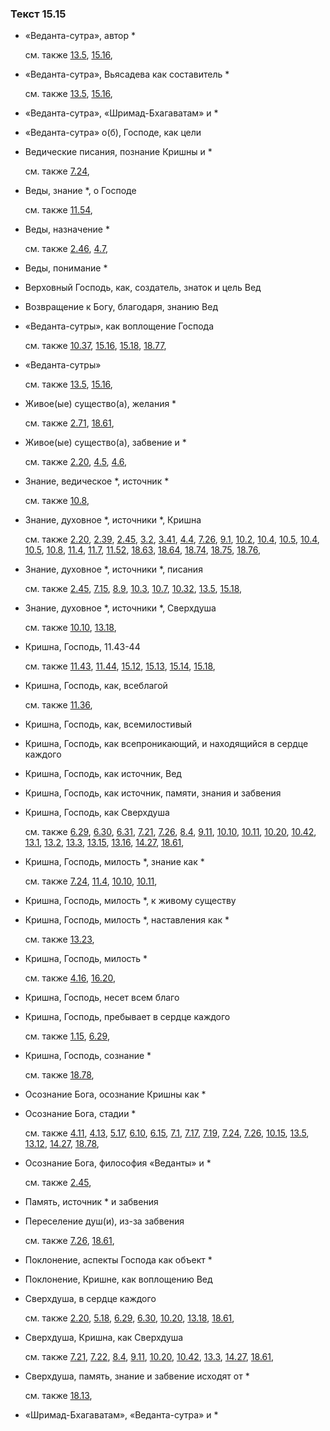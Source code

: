 ### Текст 15.15
	
- «Веданта-сутра», автор \*

	см. также  [13.5](../13/1305.md),  [15.16](../15/1516.md), 
	
- «Веданта-сутра», Вьясадева как составитель \*

	см. также  [13.5](../13/1305.md),  [15.16](../15/1516.md), 
	
- «Веданта-сутра», «Шримад-Бхагаватам» и \*

	
- «Веданта-сутра» о(б), Господе, как цели

	
- Ведические писания, познание Кришны и \*

	см. также  [7.24](../07/0724.md), 
	
- Веды, знание \*, о Господе

	см. также  [11.54](../11/1154.md), 
	
- Веды, назначение \*

	см. также  [2.46](../02/0246.md),  [4.7](../04/0407.md), 
	
- Веды, понимание \*

	
- Верховный Господь, как, создатель, знаток и цель Вед

	
- Возвращение к Богу, благодаря, знанию Вед

	
- «Веданта-сутры», как воплощение Господа

	см. также  [10.37](../10/1037.md),  [15.16](../15/1516.md),  [15.18](../15/1518.md),  [18.77](../18/1877.md), 
	
- «Веданта-сутры»

	см. также  [13.5](../13/1305.md),  [15.16](../15/1516.md), 
	
- Живое(ые) существо(а), желания \*

	см. также  [2.71](../02/0271.md),  [18.61](../18/1861.md), 
	
- Живое(ые) существо(а), забвение и \*

	см. также  [2.20](../02/0220.md),  [4.5](../04/0405.md),  [4.6](../04/0406.md), 
	
- Знание, ведическое \*, источник \*

	см. также  [10.8](../10/1008.md), 
	
- Знание, духовное \*, источники \*, Кришна

	см. также  [2.20](../02/0220.md),  [2.39](../02/0239.md),  [2.45](../02/0245.md),  [3.2](../03/0302.md),  [3.41](../03/0341.md),  [4.4](../04/0404.md),  [7.26](../07/0726.md),  [9.1](../09/0901.md),  [10.2](../10/1002.md),  [10.4](../10/1004.md),  [10.5](../10/1005.md),  [10.4](../10/1004.md),  [10.5](../10/1005.md),  [10.8](../10/1008.md),  [11.4](../11/1104.md),  [11.7](../11/1107.md),  [11.52](../11/1152.md),  [18.63](../18/1863.md),  [18.64](../18/1864.md),  [18.74](../18/1874.md),  [18.75](../18/1875.md),  [18.76](../18/1876.md), 
	
- Знание, духовное \*, источники \*, писания

	см. также  [2.45](../02/0245.md),  [7.15](../07/0715.md),  [8.9](../08/0809.md),  [10.3](../10/1003.md),  [10.7](../10/1007.md),  [10.32](../10/1032.md),  [13.5](../13/1305.md),  [15.18](../15/1518.md), 
	
- Знание, духовное \*, источники \*, Сверхдуша

	см. также  [10.10](../10/1010.md),  [13.18](../13/1318.md), 
	
- Кришна, Господь, 11.43-44

	см. также  [11.43](../11/1143.md),  [11.44](../11/1144.md),  [15.12](../15/1512.md),  [15.13](../15/1513.md),  [15.14](../15/1514.md),  [15.18](../15/1518.md), 
	
- Кришна, Господь, как, всеблагой

	см. также  [11.36](../11/1136.md), 
	
- Кришна, Господь, как, всемилостивый

	
- Кришна, Господь, как всепроникающий, и находящийся в сердце каждого

	
- Кришна, Господь, как источник, Вед

	
- Кришна, Господь, как источник, памяти, знания и забвения

	
- Кришна, Господь, как Сверхдуша

	см. также  [6.29](../06/0629.md),  [6.30](../06/0630.md),  [6.31](../06/0631.md),  [7.21](../07/0721.md),  [7.26](../07/0726.md),  [8.4](../08/0804.md),  [9.11](../09/0911.md),  [10.10](../10/1010.md),  [10.11](../10/1011.md),  [10.20](../10/1020.md),  [10.42](../10/1042.md),  [13.1](../13/1301.md),  [13.2](../13/1302.md),  [13.3](../13/1303.md),  [13.15](../13/1315.md),  [13.16](../13/1316.md),  [14.27](../14/1427.md),  [18.61](../18/1861.md), 
	
- Кришна, Господь, милость \*, знание как \*

	см. также  [7.24](../07/0724.md),  [11.4](../11/1104.md),  [10.10](../10/1010.md),  [10.11](../10/1011.md), 
	
- Кришна, Господь, милость \*, к живому существу

	
- Кришна, Господь, милость \*, наставления как \*

	см. также  [13.23](../13/1323.md), 
	
- Кришна, Господь, милость \*

	см. также  [4.16](../04/0416.md),  [16.20](../16/1620.md), 
	
- Кришна, Господь, несет всем благо

	
- Кришна, Господь, пребывает в сердце каждого

	см. также  [1.15](../01/0115.md),  [6.29](../06/0629.md), 
	
- Кришна, Господь, сознание \*

	см. также  [18.78](../18/1878.md), 
	
- Осознание Бога, осознание Кришны как \*

	
- Осознание Бога, стадии \*

	см. также  [4.11](../04/0411.md),  [4.13](../04/0413.md),  [5.17](../05/0517.md),  [6.10](../06/0610.md),  [6.15](../06/0615.md),  [7.1](../07/0701.md),  [7.17](../07/0717.md),  [7.19](../07/0719.md),  [7.24](../07/0724.md),  [7.26](../07/0726.md),  [10.15](../10/1015.md),  [13.5](../13/1305.md),  [13.12](../13/1312.md),  [14.27](../14/1427.md),  [18.78](../18/1878.md), 
	
- Осознание Бога, философия «Веданты» и \*

	см. также  [2.45](../02/0245.md), 
	
- Память, источник \* и забвения

	
- Переселение душ(и), из-за забвения

	см. также  [7.26](../07/0726.md),  [18.61](../18/1861.md), 
	
- Поклонение, аспекты Господа как объект \*

	
- Поклонение, Кришне, как воплощению Вед

	
- Сверхдуша, в сердце каждого

	см. также  [2.20](../02/0220.md),  [5.18](../05/0518.md),  [6.29](../06/0629.md),  [6.30](../06/0630.md),  [10.20](../10/1020.md),  [13.18](../13/1318.md),  [18.61](../18/1861.md), 
	
- Сверхдуша, Кришна, как Сверхдуша

	см. также  [7.21](../07/0721.md),  [7.22](../07/0722.md),  [8.4](../08/0804.md),  [9.11](../09/0911.md),  [10.20](../10/1020.md),  [10.42](../10/1042.md),  [13.3](../13/1303.md),  [14.27](../14/1427.md),  [18.61](../18/1861.md), 
	
- Сверхдуша, память, знание и забвение исходят от \*

	см. также  [18.13](../18/1813.md), 
	
- «Шримад-Бхагаватам», «Веданта-сутра» и \*

